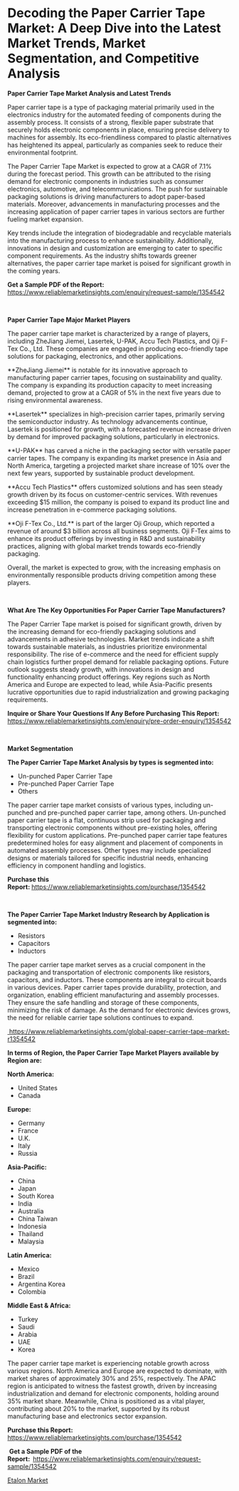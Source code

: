 <p><h1>Decoding the Paper Carrier Tape Market: A Deep Dive into the Latest Market Trends, Market Segmentation, and Competitive Analysis</h1></p><p><strong>Paper Carrier Tape Market Analysis and Latest Trends</strong></p>
<p><p>Paper carrier tape is a type of packaging material primarily used in the electronics industry for the automated feeding of components during the assembly process. It consists of a strong, flexible paper substrate that securely holds electronic components in place, ensuring precise delivery to machines for assembly. Its eco-friendliness compared to plastic alternatives has heightened its appeal, particularly as companies seek to reduce their environmental footprint.</p><p>The Paper Carrier Tape Market is expected to grow at a CAGR of 7.1% during the forecast period. This growth can be attributed to the rising demand for electronic components in industries such as consumer electronics, automotive, and telecommunications. The push for sustainable packaging solutions is driving manufacturers to adopt paper-based materials. Moreover, advancements in manufacturing processes and the increasing application of paper carrier tapes in various sectors are further fueling market expansion.</p><p>Key trends include the integration of biodegradable and recyclable materials into the manufacturing process to enhance sustainability. Additionally, innovations in design and customization are emerging to cater to specific component requirements. As the industry shifts towards greener alternatives, the paper carrier tape market is poised for significant growth in the coming years.</p></p>
<p><strong>Get a Sample PDF of the Report:&nbsp;</strong> <a href="https://www.reliablemarketinsights.com/enquiry/request-sample/1354542?utm_campaign=3258&utm_medium=2&utm_source=Github&utm_content=ia&utm_term=06042025&utm_id=paper-carrier-tape">https://www.reliablemarketinsights.com/enquiry/request-sample/1354542</a></p>
<p>&nbsp;</p>
<p><strong>Paper Carrier Tape Major Market Players</strong></p>
<p><p>The paper carrier tape market is characterized by a range of players, including ZheJiang Jiemei, Lasertek, U-PAK, Accu Tech Plastics, and Oji F-Tex Co., Ltd. These companies are engaged in producing eco-friendly tape solutions for packaging, electronics, and other applications.</p><p>**ZheJiang Jiemei** is notable for its innovative approach to manufacturing paper carrier tapes, focusing on sustainability and quality. The company is expanding its production capacity to meet increasing demand, projected to grow at a CAGR of 5% in the next five years due to rising environmental awareness.</p><p>**Lasertek** specializes in high-precision carrier tapes, primarily serving the semiconductor industry. As technology advancements continue, Lasertek is positioned for growth, with a forecasted revenue increase driven by demand for improved packaging solutions, particularly in electronics.</p><p>**U-PAK** has carved a niche in the packaging sector with versatile paper carrier tapes. The company is expanding its market presence in Asia and North America, targeting a projected market share increase of 10% over the next few years, supported by sustainable product development.</p><p>**Accu Tech Plastics** offers customized solutions and has seen steady growth driven by its focus on customer-centric services. With revenues exceeding $15 million, the company is poised to expand its product line and increase penetration in e-commerce packaging solutions.</p><p>**Oji F-Tex Co., Ltd.** is part of the larger Oji Group, which reported a revenue of around $3 billion across all business segments. Oji F-Tex aims to enhance its product offerings by investing in R&D and sustainability practices, aligning with global market trends towards eco-friendly packaging.</p><p>Overall, the market is expected to grow, with the increasing emphasis on environmentally responsible products driving competition among these players.</p></p>
<p>&nbsp;</p>
<p><strong>What Are The Key Opportunities For Paper Carrier Tape Manufacturers?</strong></p>
<p><p>The Paper Carrier Tape market is poised for significant growth, driven by the increasing demand for eco-friendly packaging solutions and advancements in adhesive technologies. Market trends indicate a shift towards sustainable materials, as industries prioritize environmental responsibility. The rise of e-commerce and the need for efficient supply chain logistics further propel demand for reliable packaging options. Future outlook suggests steady growth, with innovations in design and functionality enhancing product offerings. Key regions such as North America and Europe are expected to lead, while Asia-Pacific presents lucrative opportunities due to rapid industrialization and growing packaging requirements.</p></p>
<p><strong>Inquire or Share Your Questions If Any Before Purchasing This Report:</strong> <a href="https://www.reliablemarketinsights.com/enquiry/pre-order-enquiry/1354542?utm_campaign=3258&utm_medium=2&utm_source=Github&utm_content=ia&utm_term=06042025&utm_id=paper-carrier-tape">https://www.reliablemarketinsights.com/enquiry/pre-order-enquiry/1354542</a></p>
<p>&nbsp;</p>
<p><strong>Market Segmentation</strong></p>
<p><strong>The Paper Carrier Tape Market Analysis by types is segmented into:</strong></p>
<p><ul><li>Un-punched Paper Carrier Tape</li><li>Pre-punched Paper Carrier Tape</li><li>Others</li></ul></p>
<p><p>The paper carrier tape market consists of various types, including un-punched and pre-punched paper carrier tape, among others. Un-punched paper carrier tape is a flat, continuous strip used for packaging and transporting electronic components without pre-existing holes, offering flexibility for custom applications. Pre-punched paper carrier tape features predetermined holes for easy alignment and placement of components in automated assembly processes. Other types may include specialized designs or materials tailored for specific industrial needs, enhancing efficiency in component handling and logistics.</p></p>
<p><strong>Purchase this Report:&nbsp;</strong><a href="https://www.reliablemarketinsights.com/purchase/1354542?utm_campaign=3258&utm_medium=2&utm_source=Github&utm_content=ia&utm_term=06042025&utm_id=paper-carrier-tape">https://www.reliablemarketinsights.com/purchase/1354542</a></p>
<p>&nbsp;</p>
<p><strong>The Paper Carrier Tape Market Industry Research by Application is segmented into:</strong></p>
<p><ul><li>Resistors</li><li>Capacitors</li><li>Inductors</li></ul></p>
<p><p>The paper carrier tape market serves as a crucial component in the packaging and transportation of electronic components like resistors, capacitors, and inductors. These components are integral to circuit boards in various devices. Paper carrier tapes provide durability, protection, and organization, enabling efficient manufacturing and assembly processes. They ensure the safe handling and storage of these components, minimizing the risk of damage. As the demand for electronic devices grows, the need for reliable carrier tape solutions continues to expand.</p></p>
<p><a href="https://www.reliablemarketinsights.com/global-paper-carrier-tape-market-r1354542?utm_campaign=3258&utm_medium=2&utm_source=Github&utm_content=ia&utm_term=06042025&utm_id=paper-carrier-tape">&nbsp;https://www.reliablemarketinsights.com/global-paper-carrier-tape-market-r1354542</a></p>
<p><strong>In terms of Region, the Paper Carrier Tape Market Players available by Region are:</strong></p>
<p>
    <p> <strong> North America: </strong>
        <ul>
            <li>United States</li>
            <li>Canada</li>
        </ul>
        </p> 
    <p> <strong> Europe: </strong>
        <ul>
            <li>Germany</li>
            <li>France</li>
            <li>U.K.</li>
            <li>Italy</li>
            <li>Russia</li>
        </ul>
        </p> 
    <p> <strong> Asia-Pacific: </strong>
        <ul>
            <li>China</li>
            <li>Japan</li>
            <li>South Korea</li>
            <li>India</li>
            <li>Australia</li>
            <li>China Taiwan</li>
            <li>Indonesia</li>
            <li>Thailand</li>
            <li>Malaysia</li>
        </ul>
        </p> 
    <p> <strong> Latin America: </strong>
        <ul>
            <li>Mexico</li>
            <li>Brazil</li>
            <li>Argentina Korea</li>
            <li>Colombia</li>
        </ul>
        </p> 
    <p> <strong> Middle East & Africa: </strong>
        <ul>
            <li>Turkey</li>
            <li>Saudi</li>
            <li>Arabia</li>
            <li>UAE</li>
            <li>Korea</li>
        </ul>
    </p>
    </p>
<p><p>The paper carrier tape market is experiencing notable growth across various regions. North America and Europe are expected to dominate, with market shares of approximately 30% and 25%, respectively. The APAC region is anticipated to witness the fastest growth, driven by increasing industrialization and demand for electronic components, holding around 35% market share. Meanwhile, China is positioned as a vital player, contributing about 20% to the market, supported by its robust manufacturing base and electronics sector expansion.</p></p>
<p><strong>Purchase this Report: </strong><a href="https://www.reliablemarketinsights.com/purchase/1354542?utm_campaign=3258&utm_medium=2&utm_source=Github&utm_content=ia&utm_term=06042025&utm_id=paper-carrier-tape">https://www.reliablemarketinsights.com/purchase/1354542</a></p>
<p>&nbsp;<strong>Get a Sample PDF of the Report:&nbsp;&nbsp;</strong><a href="https://www.reliablemarketinsights.com/enquiry/request-sample/1354542?utm_campaign=3258&utm_medium=2&utm_source=Github&utm_content=ia&utm_term=06042025&utm_id=paper-carrier-tape">https://www.reliablemarketinsights.com/enquiry/request-sample/1354542</a></p>
<p><strong></strong></p>
<p><p><a href="https://github.com/sharphadan/Market-Research-Report-List-1/blob/main/etalon-market.md?utm_campaign=3258&utm_medium=2&utm_source=Github&utm_content=ia&utm_term=06042025&utm_id=paper-carrier-tape">Etalon Market</a></p></p>